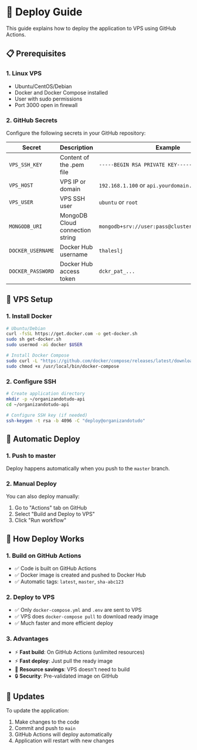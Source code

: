 # 🚀 Deploy Guide

This guide explains how to deploy the application to VPS using GitHub Actions.

## 📋 Prerequisites

### 1. Linux VPS
- Ubuntu/CentOS/Debian
- Docker and Docker Compose installed
- User with sudo permissions
- Port 3000 open in firewall

### 2. GitHub Secrets
Configure the following secrets in your GitHub repository:

| Secret | Description | Example |
|--------|-------------|---------|
| `VPS_SSH_KEY` | Content of the .pem file | `-----BEGIN RSA PRIVATE KEY-----...` |
| `VPS_HOST` | VPS IP or domain | `192.168.1.100` or `api.yourdomain.com` |
| `VPS_USER` | VPS SSH user | `ubuntu` or `root` |
| `MONGODB_URI` | MongoDB Cloud connection string | `mongodb+srv://user:pass@cluster.mongodb.net/db` |
| `DOCKER_USERNAME` | Docker Hub username | `thaleslj` |
| `DOCKER_PASSWORD` | Docker Hub access token | `dckr_pat_...` |

## 🔧 VPS Setup

### 1. Install Docker
```bash
# Ubuntu/Debian
curl -fsSL https://get.docker.com -o get-docker.sh
sudo sh get-docker.sh
sudo usermod -aG docker $USER

# Install Docker Compose
sudo curl -L "https://github.com/docker/compose/releases/latest/download/docker-compose-$(uname -s)-$(uname -m)" -o /usr/local/bin/docker-compose
sudo chmod +x /usr/local/bin/docker-compose
```

### 2. Configure SSH
```bash
# Create application directory
mkdir -p ~/organizandotudo-api
cd ~/organizandotudo-api

# Configure SSH key (if needed)
ssh-keygen -t rsa -b 4096 -C "deploy@organizandotudo"
```

## 🚀 Automatic Deploy

### 1. Push to master
Deploy happens automatically when you push to the `master` branch.

### 2. Manual Deploy
You can also deploy manually:
1. Go to "Actions" tab on GitHub
2. Select "Build and Deploy to VPS"
3. Click "Run workflow"

## 🔄 How Deploy Works

### 1. Build on GitHub Actions
- ✅ Code is built on GitHub Actions
- ✅ Docker image is created and pushed to Docker Hub
- ✅ Automatic tags: `latest`, `master`, `sha-abc123`

### 2. Deploy to VPS
- ✅ Only `docker-compose.yml` and `.env` are sent to VPS
- ✅ VPS does `docker-compose pull` to download ready image
- ✅ Much faster and more efficient deploy

### 3. Advantages
- ⚡ **Fast build**: On GitHub Actions (unlimited resources)
- ⚡ **Fast deploy**: Just pull the ready image
- 💾 **Resource savings**: VPS doesn't need to build
- 🔒 **Security**: Pre-validated image on GitHub

## 🔄 Updates

To update the application:
1. Make changes to the code
2. Commit and push to `main`
3. GitHub Actions will deploy automatically
4. Application will restart with new changes
